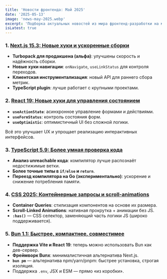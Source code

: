 ```yaml
---
title: 'Новости фронтенда: Май 2025'
date: '2025-05-13'
image: 'news-may-2025.webp'
excerpt: 'Подборка актуальных новостей из мира фронтенд-разработки на май 2025 года'
isLatest: true
---
```


### 1. [Next.js 15.3: Новые хуки и ускоренные сборки](https://nextjs.org/blog/next-15-3)

- **Turbopack для продакшена (альфа)**: улучшены скорость и надёжность сборки.
- **Новые хуки навигации**: `onNavigate`, `useLinkStatus` для контроля переходов.
- **Клиентская инструментализация**: новый API для раннего сбора метрик.
- **TypeScript plugin**: лучше работает с крупными проектами.

### 2. [React 19: Новые хуки для управления состоянием](https://react.dev/blog/2024/12/05/react-19)

- **`useActionState`**: асинхронное управление формами и действиями.
- **`useFormStatus`**: контроль состояния форм.
- **`useOptimistic`**: оптимистичный UI без сложной логики.

Всё это улучшает UX и упрощает реализацию интерактивных интерфейсов.

### 3. [TypeScript 5.9: Более умная проверка кода](https://github.com/microsoft/TypeScript/milestone/214)

- **Анализ unreachable кода**: компилятор лучше распознаёт недостижимые ветки.
- **Более точные типы в `if/else` и `return`**.
- **Переезд компилятора на Go (экспериментально)**: ускорение и снижение потребления памяти.

### 4. [CSS 2025: Контейнерные запросы и scroll-animations](https://developer.chrome.com/blog/css-scroll-state-queries)

- **Container Queries**: стилизация компонентов на основе их размера.
- **Scroll-Linked Animations**: нативная прокрутка + анимации без JS.
- **`:has()`** — CSS селектор, заменяющий часть логики JS (широко поддерживается).

### 5. [Bun 1.1: Быстрее, компактнее, совместимее](https://bun.sh/blog/bun-v1.1)

- **Поддержка Vite и React 19**: теперь можно использовать Bun как дев-сервер.
- **Фреймворк Bunx**: минималистичная альтернатива Next.js.
- **`bun pm`** — альтернатива npm/yarn/pnpm: быстрее установка, строгая изоляция.
- Поддержка `.env`, JSX и ESM — прямо «из коробки».
